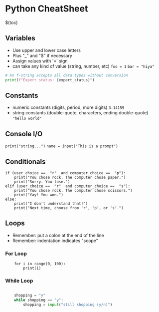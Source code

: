 # Python CheatSheet

$(toc)

## Variables
* Use upper and lower case letters
* Plus "_" and "$" if necessary
* Assign values with '=' sign
* can take any kind of value (string, number, etc)
`foo = 1`
`bar = "hiya"`

```python
# An f-string accepts all data types without conversion
print(f"Expert status: {expert_status}")
```

## Constants
* numeric constants (digits, period, more digits) `3.14159`
* string constants (double-quote, characters, ending double-quote) `"hello world"`

## Console I/O
`print("string...")`
`name = input("This is a prompt")`

## Conditionals

	if (user_choice ==  "r"  and computer_choice ==  "p"):
		print("You chose rock. The computer chose paper.")
		print("Sorry. You lose.")
	elif (user_choice ==  "r"  and computer_choice ==  "s"):
		print("You chose rock. The computer chose scissors.")
		print("Yay! You won.")
	else:
		print("I don't understand that!")
		print("Next time, choose from 'r', 'p', or 's'.")

## Loops
* Remember: put a colon at the end of the line
* Remember: indentation indicates "scope"

### For Loop
```
	for i in range(0, 100):
		print(i)
```

### While Loop
```python

	shopping = "y"
	while shopping == "y":
		shopping = input("still shopping (y/n)")
```
<!--stackedit_data:
eyJoaXN0b3J5IjpbLTE4MTk3ODkxNzhdfQ==
-->